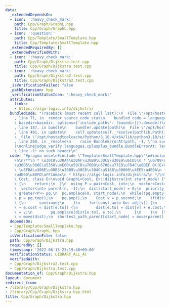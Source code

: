 ```yaml
---
data:
  _extendedDependsOn:
  - icon: ':heavy_check_mark:'
    path: Cpp/Graph/GraphL.hpp
    title: Cpp/Graph/GraphL.hpp
  - icon: ':question:'
    path: Cpp/Template/SmallTemplate.hpp
    title: Cpp/Template/SmallTemplate.hpp
  _extendedRequiredBy: []
  _extendedVerifiedWith:
  - icon: ':heavy_check_mark:'
    path: Cpp/Graph/Dijkstra.test.cpp
    title: Cpp/Graph/Dijkstra.test.cpp
  - icon: ':heavy_check_mark:'
    path: Cpp/Graph/Dijkstra2.test.cpp
    title: Cpp/Graph/Dijkstra2.test.cpp
  _isVerificationFailed: false
  _pathExtension: hpp
  _verificationStatusIcon: ':heavy_check_mark:'
  attributes:
    links:
    - https://algo-logic.info/dijkstra/
  bundledCode: "Traceback (most recent call last):\n  File \"/opt/hostedtoolcache/Python/3.10.4/x64/lib/python3.10/site-packages/onlinejudge_verify/documentation/build.py\"\
    , line 71, in _render_source_code_stat\n    bundled_code = language.bundle(stat.path,\
    \ basedir=basedir, options={'include_paths': [basedir]}).decode()\n  File \"/opt/hostedtoolcache/Python/3.10.4/x64/lib/python3.10/site-packages/onlinejudge_verify/languages/cplusplus.py\"\
    , line 187, in bundle\n    bundler.update(path)\n  File \"/opt/hostedtoolcache/Python/3.10.4/x64/lib/python3.10/site-packages/onlinejudge_verify/languages/cplusplus_bundle.py\"\
    , line 401, in update\n    self.update(self._resolve(pathlib.Path(included), included_from=path))\n\
    \  File \"/opt/hostedtoolcache/Python/3.10.4/x64/lib/python3.10/site-packages/onlinejudge_verify/languages/cplusplus_bundle.py\"\
    , line 260, in _resolve\n    raise BundleErrorAt(path, -1, \"no such header\"\
    )\nonlinejudge_verify.languages.cplusplus_bundle.BundleErrorAt: Template/SmallTemplate.hpp:\
    \ line -1: no such header\n"
  code: "#pragma once\n#include \"Template/SmallTemplate.hpp\"\n#include \"Graph/GraphL.hpp\"\
    \n\n/**\n * \u30C0\u30A4\u30AF\u30B9\u30C8\u30E9\u6CD5\n * \u6709\u5411\u30B0\u30E9\
    \u30D5\u306E\u5358\u4E00\u59CB\u70B9\u6700\u77ED\u7D4C\u8DEF O((E+V)logV)\n *\
    \ \u8FBA\u306E\u30B3\u30B9\u30C8\u304C\u5168\u30660\u4EE5\u4E0A\n * \u5230\u9054\
    \u4E0D\u80FD\uFF1Amax\n * https://algo-logic.info/dijkstra/\n */\ntemplate<class\
    \ Cost, class E>\nvoid GraphL<Cost, E>::dijkstra(int start_node) {\n  if(shortest_path_dist.count(start_node))\
    \ {\n    return;\n  }\n  using P = pair<Cost, int>;\n  vector<Cost> dist(n, GraphL::UNREACHABLE);\n\
    \  vector<int> parent(n, -1);\n  dist[start_node] = 0;\n  priority_queue<P, vector<P>,\
    \ greater<P>> pq;\n  pq.emplace(0, start_node);\n  while(!pq.empty()) {\n    P\
    \ p = pq.top();\n    pq.pop();\n    Cost v = p.second;\n    if(dist[v] < p.first)\
    \ {\n      continue;\n    }\n    for(const auto &e: adj[v]) {\n      if(dist[v]\
    \ + e.cost < dist[e.to]) {\n        dist[e.to] = dist[v] + e.cost;\n        parent[e.to]\
    \ = v;\n        pq.emplace(dist[e.to], e.to);\n      }\n    }\n  }\n  shortest_path_dist[start_node]\
    \ = move(dist);\n  shortest_path_parent[start_node] = move(parent);\n}"
  dependsOn:
  - Cpp/Template/SmallTemplate.hpp
  - Cpp/Graph/GraphL.hpp
  isVerificationFile: false
  path: Cpp/Graph/Dijkstra.hpp
  requiredBy: []
  timestamp: '2022-06-13 23:19:48+09:00'
  verificationStatus: LIBRARY_ALL_AC
  verifiedWith:
  - Cpp/Graph/Dijkstra2.test.cpp
  - Cpp/Graph/Dijkstra.test.cpp
documentation_of: Cpp/Graph/Dijkstra.hpp
layout: document
redirect_from:
- /library/Cpp/Graph/Dijkstra.hpp
- /library/Cpp/Graph/Dijkstra.hpp.html
title: Cpp/Graph/Dijkstra.hpp
---
```

